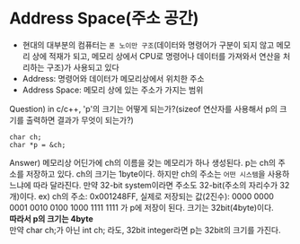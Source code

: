# Address Space(주소 공간)
* 현대의 대부분의 컴퓨터는 `폰 노이만 구조`(데이터와 명령어가 구분이 되지 않고 메모리 상에 적재가 되고,
메모리 상에서 CPU로 명령어나 데이터를 가져와서 연산을 처리하는 구조)가 사용되고 있다
* Address: 명령어와 데이터가 메모리상에서 위치한 주소
* Address Space: 메모리 상에 있는 주소가 가지는 범위

Question) in c/c++, 'p'의 크기는 어떻게 되는가?(sizeof 연산자를 사용해서 p의 크기를 출력하면 결과가 무엇이 되는가?)
```c/c++
char ch;
char *p = &ch;
```

Answer) 메모리상 어딘가에 ch의 이름을 갖는 메모리가 하나 생성된다. p는 ch의 주소를 저장하고 있다. ch의 크기는 1byte이다.
하지만 ch의 주소는 `어떤 시스템`을 사용하느냐에 따라 달라진다. 만약 32-bit system이라면 주소도 32-bit(주소의 자리수가
32개)이다. ex) ch의 주소: 0x001248FF, 실제로 저장되는 값(2진수): 0000 0000 0001 0010 0100 1000 1111 1111 가 p에 저장이 
된다. 크기는 32bit(4byte)이다.  
**따라서 p의 크기는 4byte**   
만약 char ch;가 아닌 int ch; 라도, 32bit integer라면 p는 32bit의 크기를 가진다. 

